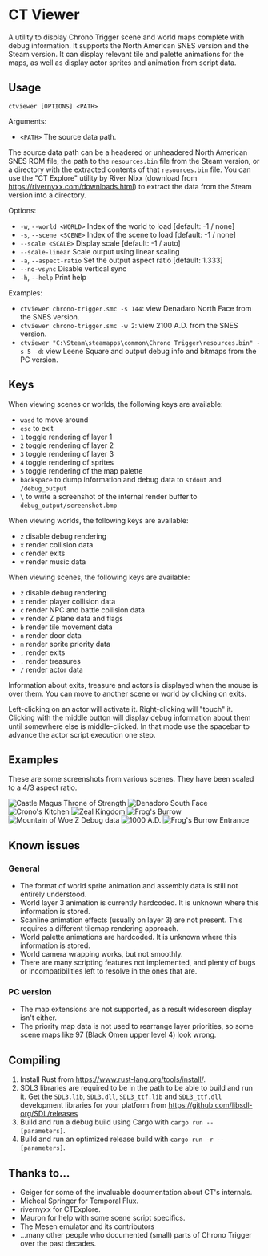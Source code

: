 # CT Viewer

A utility to display Chrono Trigger scene and world maps complete with debug information. It supports the North American
SNES version and the Steam version. It can display relevant tile and palette animations for the maps, as well as display
actor sprites and animation from script data.

## Usage

`ctviewer [OPTIONS] <PATH>`

Arguments:
- `<PATH>`  The source data path.

The source data path can be a headered or unheadered North American SNES ROM file, the path to the `resources.bin` file
from the Steam version, or a directory with the extracted contents of that `resources.bin` file. You can use the
"CT Explore" utility by River Nixx (download from https://rivernyxx.com/downloads.html) to extract the data from the
Steam version into a directory.

Options:
- `-w`, `--world <WORLD>`  Index of the world to load [default: -1 / none]
- `-s`, `--scene <SCENE>`  Index of the scene to load [default: -1 / none]
- `--scale <SCALE>`        Display scale [default: -1 / auto]
- `--scale-linear`         Scale output using linear scaling
- `-a`, `--aspect-ratio`   Set the output aspect ratio [default: 1.333]
- `--no-vsync`             Disable vertical sync
- `-h`, `--help`           Print help

Examples:
- `ctviewer chrono-trigger.smc -s 144`: view Denadaro North Face from the SNES version.
- `ctviewer chrono-trigger.smc -w 2`: view 2100 A.D. from the SNES version.
- `ctviewer "C:\Steam\steamapps\common\Chrono Trigger\resources.bin" -s 5 -d`: view Leene Square and output debug info and bitmaps from the PC version.

## Keys

When viewing scenes or worlds, the following keys are available:

- `wasd` to move around
- `esc` to exit
- `1` toggle rendering of layer 1
- `2` toggle rendering of layer 2
- `3` toggle rendering of layer 3
- `4` toggle rendering of sprites
- `5` toggle rendering of the map palette
- `backspace` to dump information and debug data to `stdout` and `/debug_output`
- `\` to write a screenshot of the internal render buffer to `debug_output/screenshot.bmp`

When viewing worlds, the following keys are available:

- `z` disable debug rendering
- `x` render collision data 
- `c` render exits
- `v` render music data

When viewing scenes, the following keys are available:

- `z` disable debug rendering
- `x` render player collision data
- `c` render NPC and battle collision data
- `v` render Z plane data and flags
- `b` render tile movement data
- `n` render door data
- `m` render sprite priority data
- `,` render exits
- `.` render treasures
- `/` render actor data

Information about exits, treasure and actors is displayed when the mouse is over them. You can move to another scene
or world by clicking on exits.

Left-clicking on an actor will activate it. Right-clicking will "touch" it. Clicking with the middle button will
display debug information about them until somewhere else is middle-clicked. In that mode use the spacebar to advance
the actor script execution one step.

## Examples

These are some screenshots from various scenes. They have been scaled to a 4/3 aspect ratio.

![Castle Magus Throne of Strength](/readme/Castle%20Magus%20Throne%20of%20Strength.png "Castle Magus Throne of Strength. (SNES)")
![Denadoro South Face](/readme/Cave%20of%20Masamune%20Exterior.png "Cave of Masamune exterior. (SNES)")
![Crono's Kitchen](/readme/Crono's%20Kitchen.png "Chrono's Kitchen. (SNES)")
![Zeal Kingdom](/readme/Zeal%20Kingdom.png "Zeal Kingdom world. (SNES)")
![Frog's Burrow](/readme/Frog's%20Burrow.png "Frog's Burrow with treasure contents. (SNES)")
![Mountain of Woe Z Debug data](/readme/Mt%20Woe%20Debug.png "Mountain of Woe with Z debug information. (PC)")
![1000 A.D.](/readme/1000%20AD.png "1000 A.D. with exit debug information. (PC)")
![Frog's Burrow Entrance](/readme/Frog's%20Burrow%20actors.png "Frog's Burrow entrance with actor debug information. (SNES)")

## Known issues

### General

- The format of world sprite animation and assembly data is still not entirely understood.
- World layer 3 animation is currently hardcoded. It is unknown where this information is stored.
- Scanline animation effects (usually on layer 3) are not present. This requires a different tilemap rendering approach.
- World palette animations are hardcoded. It is unknown where this information is stored.
- World camera wrapping works, but not smoothly.
- There are many scripting features not implemented, and plenty of bugs or incompatibilities left to resolve in the ones
that are.

### PC version

- The map extensions are not supported, as a result widescreen display isn't either.
- The priority map data is not used to rearrange layer priorities, so some scene maps like 97 (Black Omen upper level 4)
look wrong.

## Compiling

1. Install Rust from https://www.rust-lang.org/tools/install/.
2. SDL3 libraries are required to be in the path to be able to build and run it. Get the `SDL3.lib`, `SDL3.dll`, `SDL3_ttf.lib` and `SDL3_ttf.dll` development libraries for your platform from https://github.com/libsdl-org/SDL/releases
3. Build and run a debug build using Cargo with `cargo run -- [parameters]`.
4. Build and run an optimized release build with `cargo run -r -- [parameters]`.

## Thanks to...

- Geiger for some of the invaluable documentation about CT's internals.
- Micheal Springer for Temporal Flux.
- rivernyxx for CTExplore.
- Mauron for help with some scene script specifics.
- The Mesen emulator and its contributors
- ...many other people who documented (small) parts of Chrono Trigger over the past decades.
